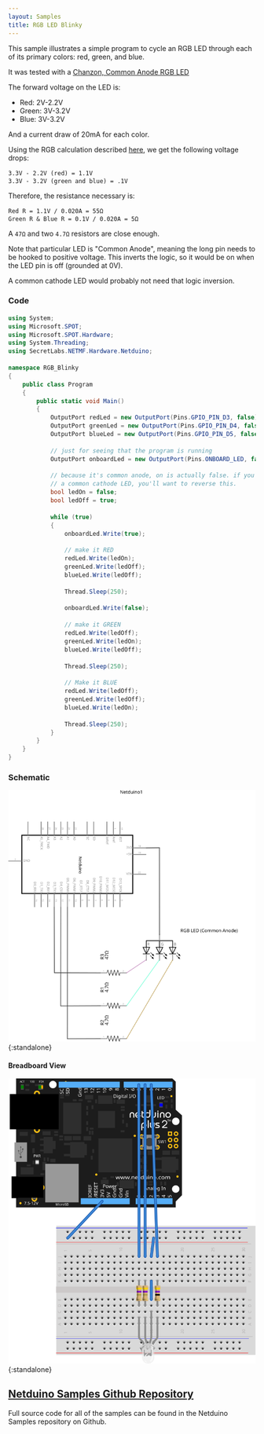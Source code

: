```yaml
---
layout: Samples
title: RGB LED Blinky
---
```


This sample illustrates a simple program to cycle an RGB LED through each of its primary colors: red, green, and blue.

It was tested with a [Chanzon, Common Anode RGB LED](https://www.amazon.com/gp/product/B01C19ENFK/ref=oh_aui_detailpage_o04_s01?ie=UTF8&psc=1 )

The forward voltage on the LED is: 

 * Red: 2V-2.2V
 * Green: 3V-3.2V
 * Blue: 3V-3.2V

And a current draw of 20mA for each color.

Using the RGB calculation described [here](/Hardware/Circuits/Components/LEDs/Driving_w_Resistor/), we get the following voltage drops:

```
3.3V - 2.2V (red) = 1.1V
3.3V - 3.2V (green and blue) = .1V
```

Therefore, the resistance necessary is:

```
Red R = 1.1V / 0.020A = 55Ω
Green R & Blue R = 0.1V / 0.020A = 5Ω
```

A `47Ω` and two `4.7Ω` resistors are close enough.

Note that particular LED is "Common Anode", meaning the long pin needs to be hooked to positive voltage. This inverts the logic, so it would be on when the LED pin is off (grounded at 0V).

A common cathode LED would probably not need that logic inversion.

### Code

```csharp
using System;
using Microsoft.SPOT;
using Microsoft.SPOT.Hardware;
using System.Threading;
using SecretLabs.NETMF.Hardware.Netduino;

namespace RGB_Blinky
{
    public class Program
    {
        public static void Main()
        {
            OutputPort redLed = new OutputPort(Pins.GPIO_PIN_D3, false);
            OutputPort greenLed = new OutputPort(Pins.GPIO_PIN_D4, false);
            OutputPort blueLed = new OutputPort(Pins.GPIO_PIN_D5, false);

            // just for seeing that the program is running
            OutputPort onboardLed = new OutputPort(Pins.ONBOARD_LED, false);

            // because it's common anode, on is actually false. if you're using
            // a common cathode LED, you'll want to reverse this.
            bool ledOn = false;
            bool ledOff = true;

            while (true)
            {
                onboardLed.Write(true);
                  
                // make it RED
                redLed.Write(ledOn);
                greenLed.Write(ledOff);
                blueLed.Write(ledOff);

                Thread.Sleep(250);

                onboardLed.Write(false);

                // make it GREEN
                redLed.Write(ledOff);
                greenLed.Write(ledOn);
                blueLed.Write(ledOff);

                Thread.Sleep(250);

                // Make it BLUE
                redLed.Write(ledOff);
                greenLed.Write(ledOff);
                blueLed.Write(ledOn);

                Thread.Sleep(250);
            }
        }
    }
}
```

### Schematic

![](RGB_Blinky_schem.svg){:standalone}

#### Breadboard View

![](RGB_Blinky_bb.svg){:standalone}


## [Netduino Samples Github Repository](https://github.com/WildernessLabs/Netduino_Samples)

Full source code for all of the samples can be found in the Netduino Samples repository on Github.